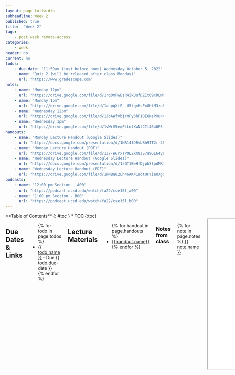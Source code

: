 ```yaml
---
layout: page-fullwidth
subheadline: Week 2
published: true
title:  "Week 2"
tags:
    - post week remote-access
categories:
    - week
header: no
current: no
todos:
    - due-date: "11:59am (just before noon) Wednesday October 5, 2022"
      name: "Quiz 2 (will be released after class Monday)"
      url: "https://www.gradescope.com"
notes:
    - name: "Monday 12pm"
      url: "https://drive.google.com/file/d/1rq0mFwBsR4ikBufDZIt69cRLMMLimMX4"
    - name: "Monday 1pm"
      url: "https://drive.google.com/file/d/1aupqXtF_-U5tqmHsFx8HtM3zaBFS1Abx"
    - name: "Wednesday 12pm"
      url: "https://drive.google.com/file/d/1JoAWfvbjYmFy3hF1DE6NsPXUnVNugwCt"
    - name: "Wednesday 1pm"
      url: "https://drive.google.com/file/d/1vWrS5eqPLLnlXwNlCIt4646P5-SPYfgD"
handouts:
    - name: "Monday Lecture Handout (Google Slides)"
      url: "https://docs.google.com/presentation/d/1NR14fDRvbBh9IT2r-4PMzkZMdqP212O4l-b_dK4a2cM/edit?usp=sharing"
    - name: "Monday Lecture Handout (PDF)"
      url: "https://drive.google.com/file/d/1Z7-W6rxTPOLZkm8JS7a9GL64yEpH3s4U/view?usp=sharing"
    - name: "Wednesday Lecture Handout (Google Slides)"
      url: "https://docs.google.com/presentation/d/1zGT1BwHfDjphSlpdMRtxdA3gYnmdSRnCeFM3f_NJiEE/edit?usp=sharing"
    - name: "Wednesday Lecture Handout (PDF)"
      url: "https://drive.google.com/file/d/1NNBa82Lh46AK41WotUFYieUXgo7opHro/view?usp=sharing"
podcasts:
    - name: "12:00 pm Section - A00"
      url: "https://podcast.ucsd.edu/watch/fa22/cse15l_a00"
    - name: "1:00 pm Section - B00"
      url: "https://podcast.ucsd.edu/watch/fa22/cse15l_b00"
---
```


<style type="text/css">
    .remote > div > pre {
        background-color: $remote-code-background-color;
        border: 1px dotted #334D5C ;
        border-radius: 5px;
    }

    .remote > div > pre > code {
        background-color: $remote-code-background-color;
    }

    .remote > div {
        background-color: $remote-code-background-color;
    }
</style>

<div class="row">
<div class="medium-4 medium-push-8 columns" markdown="1">
<div class="panel radius fixed-toc"  data-options="sticky_on:large" markdown="1">
**Table of Contents**
{: #toc }
*  TOC
{:toc}
</div>
</div><!-- /.medium-4.columns -->

<div class="medium-8 medium-pull-4 columns" markdown="1">

## Due Dates & Links

<ul>
{% for todo in page.todos %}
<li><a href="{{ todo.url }}">{{ todo.name }}</a> - Due {{ todo.due-date }}</li>
{% endfor %}
</ul>

## Lecture Materials

<ul>
{% for handout in page.handouts %}
<li><a href="{{handout.url}}">{{handout.name}}</a></li>
{% endfor %}
</ul>

### Notes from class
{% for note in page.notes %}
<a href="{{ note.url }}">{{ note.name }}</a>
<iframe src="{{ note.url }}/preview" width="640" height="480" allow="autoplay"></iframe>
{% endfor %}

### Links to Podcast
**Note:** Links will require you to log in as a UCSD student
<ul>
{% for link in page.podcasts %} 
<li><a href="{{link.url}}">{{link.name}}</a></li>
{% endfor %}
</ul>

## Lab Tasks

As usual, you can read ahead and are encouraged to prepare! Keep in mind that
the lab isn't guaranteed to be final until the day of the lab, and a lot of the
exercises are collaborative, so you can't truly “finish it ahead of time”.

Today we'll use some of what we learned about URLS to create a **web server**.

### The `URLHandler` Interface

There's a lot that web servers can do. We will start with a small fragment of
their behavior that is enough to do interesting work. For now we'll focus on
programs that take a URL as input and respond with the text of a web page. We'll
call the part of the program that does this processing a `URLHandler`:

```
interface URLHandler {
  String processRequest(URI uri);
}
```

We'll also use a class that takes a `URLHandler` and starts up the server that
listens for incoming connections.

```
class Server {
  static void start(int port, URLHandler handler) { ... }
}
```

(Note that it says `URI`, not `URL`. There isn't a meaningful difference between
these concepts for our purposes, and all the URIs we work with are also URLs.
Java has [good documentation on
URI](https://docs.oracle.com/javase/8/docs/api/java/net/URI.html). We'll discuss
what a `port` is below.).

We've provided an implementation of a web server that works with this interface here:

[https://github.com/ucsd-cse15l-f22/wavelet](https://github.com/ucsd-cse15l-f22/wavelet)

Everyone in your group should make a **fork** of this repository.

The fork button is on the upper right:

![](/images/fork-button.png)

This makes a copy of the repository on in your Github account. Then, clone the
repository that you forked (not the original!) using Github Desktop, and open it
in Visual Studio Code.

There are two files in this repository:

- `Server.java` – we wrote this and you can treat it as a “black box”, without
understanding its details for today. Of course, you're welcome to read it and
ask questions about it, but we might defer your questions to Piazza, office
hours, or later to focus on the work specific to this lab.
- `NumberServer.java` – this is a program with a `main` method that creates a
`URLHandler` that manages a single number, and uses `Server.java` to start a web
server using that handler.

**Write down in notes**: Read through the code in `NumberServer.java`. What do
you think each line does? What questions do you have? Discuss these with other
groups. It's OK to have open questions at this point! Many will be resolved by
the next few sections.

### Building and Running the Server

You can build and run the server on your local computer using these two
commands, from the working directory of the clone of the repository. It should
look like this when it works:

```
⤇ javac Server.java NumberServer.java 
⤇ java NumberServer 4000
Server Started! Visit http://localhost:4000
```

Then, in a browser on your computer, open
[http://localhost:4000](http://localhost:4000). You should see something that
looks like this:

![localhost_4000](/images/localhost_4000.png)

There are a few definitions worth discussing here:

- **Ports**: The `4000` above identifies a specific _port_ that the web server
runs on. This is an extra part of a URL that's often used in development; `4000`
isn't special and you could pick others – you're welcome to try a few in the
thousands; it won't break anything.  Sites on the public web actually use a port
as well, either
[`80`](https://en.wikipedia.org/wiki/Hypertext_Transfer_Protocol_) or
[`443`](https://en.wikipedia.org/wiki/HTTPS), but your browser hides it from you
because it's the default. You're welcome to read about these details, but they
aren't necessary to learn the relevant stuff in this lab.

- **Localhost**: The `localhost` domain refers to _the computer you're on_. So
rather than going out over the internet to send the URL to a particular domain
somewhere else, this page is being handled by the running Java program on your
computer, which we say is “listening” on localhost at port 4000. That work is
what's done in `Server.java` and by Java's `HTTPServer` library.

It's also worth pointing out that the terminal will just sit there without
letting you type more commands while the server is running: it is in an infinite
loop waiting for the next URL request to come in! You can stop the server by
pressing Ctrl-c (this works for any terminal command that's in an infinite
loop).

Try out URLs with paths and queries on the running server as described in
`NumberServer.java`. Based on the code, what paths and query combinations do you
think will have interesting effects? Try them out!

**Write down in notes** – show a screenshot of trying each of the paths that
provide a response based on your reading of `NumberServer.java`. There should be
4: the root path, one for incrementing, one for adding by a specific count, and
one that shows an error.

### Run the Server on a Remote Computer

Next, copy the program to your account on `ieng6` and run it, using strategies
from last week's lab. Feel free to ask your lab tutor for help doing this, and
there might even be strategies that you can find as a group that make it easier
to get the code onto the server! However you do it, make note of how you copied,
built, and ran the code.

Note that there are only 3 ieng6 computers, which presents a problem – each one
only has one port `4000`. If multiple people try to use the same port at the
same time on the same computer, there will be an error:

```
[cs15lfa22@ieng6-202]:wavelet:123$ java NumberServer 4000
Exception in thread "main" java.net.BindException: Address already in use
        at sun.nio.ch.Net.bind0(Native Method)
        at sun.nio.ch.Net.bind(Net.java:461)
        at sun.nio.ch.Net.bind(Net.java:453)
```
{: .remote}

So you can't *all* use port `4000`. If you want something unique for this lab
you can use `5000` + the number of the machine you're sitting in front of if in
room B260, and `6000` + that number if in room B270. Or experiment!

The cool thing about running it on these computers is you can access it from
other computers! After starting the server, you can load your web page from
other places! For example, if you're on `ieng6-201.ucsd.edu` running on port
1234, you can open `http://ieng6-201.ucsd.edu:1234` from another computer in the
lab or your laptop to see the output of the running server. Neat – you've
deployed a web server!

**Write down in notes** Take some screenshots of loading your web server running
on `ieng6`, and the commands you used to copy it over and run it. Did people
have different strategies?

**Write down in notes** Brainstorm a little bit. Now that you have the ability
to make a web server, what are some ideas for other applications you could
create? Think about things you could plausibly build with your knowledge of Java
plus this server interface.  What else might you need to go further?

### Make the Simplest “Search Engine”

Make a new file called `SearchEngine.java`. In it, implement a web server (like
`NumberServer.java`) that tracks a list of strings. It should support a path for
_adding_ a new string to the list, and a path for _querying_ the list of strings
and returning a list of all strings that have a given substring.

Examples of paths/queries:

```
/add?s=anewstringtoadd

/add?s=pineapple

/add?s=apple

/search?s=app
(would return pineapple and apple)
```

When you've done this (and even if you don't finish), push a copy of your new
server to your Github repository; we will use it and improve on it in future
labs.

Before you leave the lab, head to the assignment “Lab2 Participation” on Gradescope and complete it. It only has one question and is not going to take more than a minute. This assignment will be used to award you participation credit for this lab. Please note that you will be receiving full credit for participation only if you have attended the lab in-person and actively engaged in discussions with your group.   





</div>
